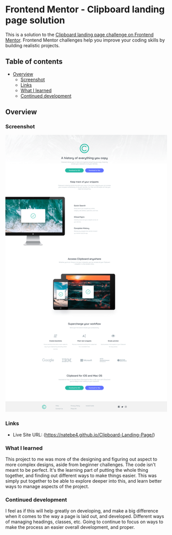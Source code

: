 # Frontend Mentor - Clipboard landing page solution

This is a solution to the [Clipboard landing page challenge on Frontend Mentor](https://www.frontendmentor.io/challenges/clipboard-landing-page-5cc9bccd6c4c91111378ecb9). Frontend Mentor challenges help you improve your coding skills by building realistic projects. 

## Table of contents

- [Overview](#overview)
  - [Screenshot](#screenshot)
  - [Links](#links)
  - [What I learned](#what-i-learned)
  - [Continued development](#continued-development)

## Overview

### Screenshot

![](./images/screenshot.png)

### Links

- Live Site URL: (https://natebe4.github.io/Clipboard-Landing-Page/)

### What I learned

This project to me was more of the designing and figuring out aspect to more complex designs, aside from beginner challenges. The code isn't meant to be perfect. It's the learning part of putting the whole thing together, and finding out different ways to make things easier. This was simply put together to be able to explore deeper into this, and learn better ways to manage aspects of the project.

### Continued development

I feel as if this will help greatly on developing, and make a big difference when it comes to the way a page is laid out, and developed. Different ways of managing headings, classes, etc. Going to continue to focus on ways to make the process an easier overall development, and proper. 
